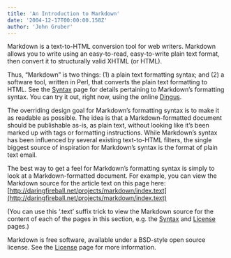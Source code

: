 ```yaml
---
title: 'An Introduction to Markdown'
date: '2004-12-17T00:00:00.158Z'
author: 'John Gruber'
---
```


Markdown is a text-to-HTML conversion tool for web writers. Markdown allows you to write using an easy-to-read, easy-to-write plain text format, then convert it to structurally valid XHTML (or HTML).

Thus, “Markdown” is two things: (1) a plain text formatting syntax; and (2) a software tool, written in Perl, that converts the plain text formatting to HTML. See the [Syntax](https://daringfireball.net/projects/markdown/syntax) page for details pertaining to Markdown’s formatting syntax. You can try it out, right now, using the online [Dingus](https://daringfireball.net/projects/markdown/dingus).

The overriding design goal for Markdown’s formatting syntax is to make it as readable as possible. The idea is that a Markdown-formatted document should be publishable as-is, as plain text, without looking like it’s been marked up with tags or formatting instructions. While Markdown’s syntax has been influenced by several existing text-to-HTML filters, the single biggest source of inspiration for Markdown’s syntax is the format of plain text email.

The best way to get a feel for Markdown’s formatting syntax is simply to look at a Markdown-formatted document. For example, you can view the Markdown source for the article text on this page here: [http://daringfireball.net/projects/markdown/index.text](http://daringfireball.net/projects/markdown/index.text)

(You can use this ‘.text’ suffix trick to view the Markdown source for the content of each of the pages in this section, e.g. the [Syntax](https://daringfireball.net/projects/markdown/syntax.text) and [License](https://daringfireball.net/projects/markdown/license.text) pages.)

Markdown is free software, available under a BSD-style open source license. See the [License](https://daringfireball.net/projects/markdown/license) page for more information.
